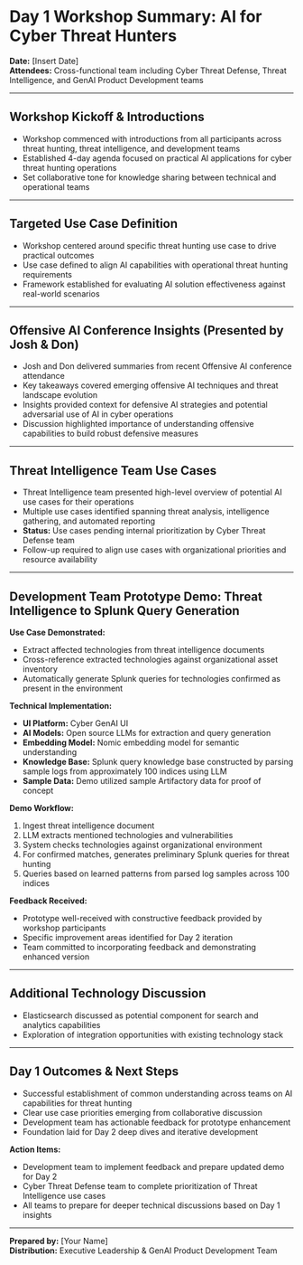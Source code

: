 

# Day 1 Workshop Summary: AI for Cyber Threat Hunters
**Date:** [Insert Date]  
**Attendees:** Cross-functional team including Cyber Threat Defense, Threat Intelligence, and GenAI Product Development teams

---

## Workshop Kickoff & Introductions

- Workshop commenced with introductions from all participants across threat hunting, threat intelligence, and development teams
- Established 4-day agenda focused on practical AI applications for cyber threat hunting operations
- Set collaborative tone for knowledge sharing between technical and operational teams

---

## Targeted Use Case Definition

- Workshop centered around specific threat hunting use case to drive practical outcomes
- Use case defined to align AI capabilities with operational threat hunting requirements
- Framework established for evaluating AI solution effectiveness against real-world scenarios

---

## Offensive AI Conference Insights (Presented by Josh & Don)

- Josh and Don delivered summaries from recent Offensive AI conference attendance
- Key takeaways covered emerging offensive AI techniques and threat landscape evolution
- Insights provided context for defensive AI strategies and potential adversarial use of AI in cyber operations
- Discussion highlighted importance of understanding offensive capabilities to build robust defensive measures

---

## Threat Intelligence Team Use Cases

- Threat Intelligence team presented high-level overview of potential AI use cases for their operations
- Multiple use cases identified spanning threat analysis, intelligence gathering, and automated reporting
- **Status:** Use cases pending internal prioritization by Cyber Threat Defense team
- Follow-up required to align use cases with organizational priorities and resource availability

---

## Development Team Prototype Demo: Threat Intelligence to Splunk Query Generation

**Use Case Demonstrated:**
- Extract affected technologies from threat intelligence documents
- Cross-reference extracted technologies against organizational asset inventory
- Automatically generate Splunk queries for technologies confirmed as present in the environment

**Technical Implementation:**
- **UI Platform:** Cyber GenAI UI
- **AI Models:** Open source LLMs for extraction and query generation
- **Embedding Model:** Nomic embedding model for semantic understanding
- **Knowledge Base:** Splunk query knowledge base constructed by parsing sample logs from approximately 100 indices using LLM
- **Sample Data:** Demo utilized sample Artifactory data for proof of concept

**Demo Workflow:**
1. Ingest threat intelligence document
2. LLM extracts mentioned technologies and vulnerabilities
3. System checks technologies against organizational environment
4. For confirmed matches, generates preliminary Splunk queries for threat hunting
5. Queries based on learned patterns from parsed log samples across 100 indices

**Feedback Received:**
- Prototype well-received with constructive feedback provided by workshop participants
- Specific improvement areas identified for Day 2 iteration
- Team committed to incorporating feedback and demonstrating enhanced version

---

## Additional Technology Discussion

- Elasticsearch discussed as potential component for search and analytics capabilities
- Exploration of integration opportunities with existing technology stack

---

## Day 1 Outcomes & Next Steps

- Successful establishment of common understanding across teams on AI capabilities for threat hunting
- Clear use case priorities emerging from collaborative discussion
- Development team has actionable feedback for prototype enhancement
- Foundation laid for Day 2 deep dives and iterative development

**Action Items:**
- Development team to implement feedback and prepare updated demo for Day 2
- Cyber Threat Defense team to complete prioritization of Threat Intelligence use cases
- All teams to prepare for deeper technical discussions based on Day 1 insights

---

**Prepared by:** [Your Name]  
**Distribution:** Executive Leadership & GenAI Product Development Team
